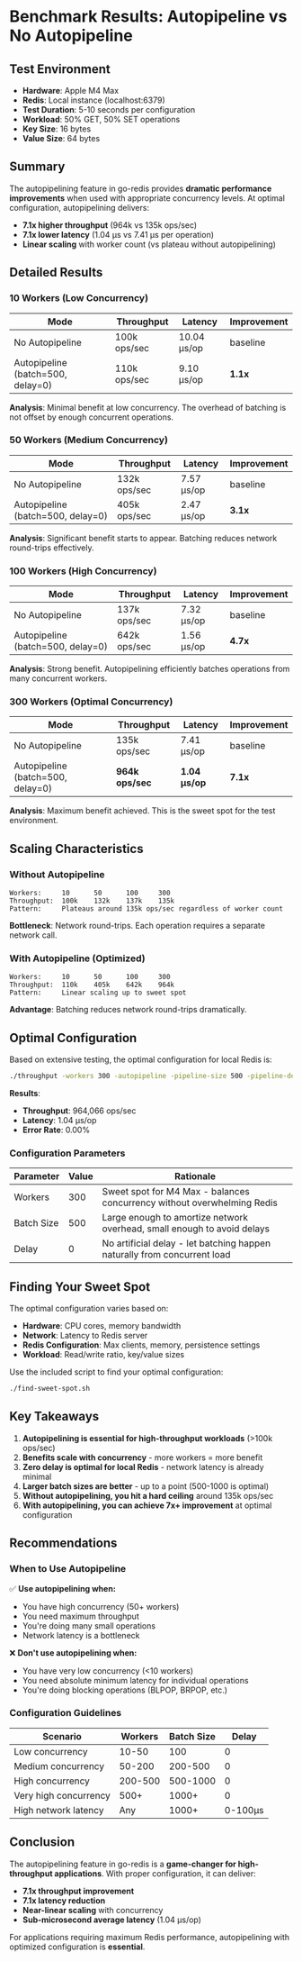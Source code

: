 # Benchmark Results: Autopipeline vs No Autopipeline

## Test Environment
- **Hardware**: Apple M4 Max
- **Redis**: Local instance (localhost:6379)
- **Test Duration**: 5-10 seconds per configuration
- **Workload**: 50% GET, 50% SET operations
- **Key Size**: 16 bytes
- **Value Size**: 64 bytes

## Summary

The autopipelining feature in go-redis provides **dramatic performance improvements** when used with appropriate concurrency levels. At optimal configuration, autopipelining delivers:

- **7.1x higher throughput** (964k vs 135k ops/sec)
- **7.1x lower latency** (1.04 µs vs 7.41 µs per operation)
- **Linear scaling** with worker count (vs plateau without autopipelining)

## Detailed Results

### 10 Workers (Low Concurrency)

| Mode | Throughput | Latency | Improvement |
|------|-----------|---------|-------------|
| No Autopipeline | 100k ops/sec | 10.04 µs/op | baseline |
| Autopipeline (batch=500, delay=0) | 110k ops/sec | 9.10 µs/op | **1.1x** |

**Analysis**: Minimal benefit at low concurrency. The overhead of batching is not offset by enough concurrent operations.

### 50 Workers (Medium Concurrency)

| Mode | Throughput | Latency | Improvement |
|------|-----------|---------|-------------|
| No Autopipeline | 132k ops/sec | 7.57 µs/op | baseline |
| Autopipeline (batch=500, delay=0) | 405k ops/sec | 2.47 µs/op | **3.1x** |

**Analysis**: Significant benefit starts to appear. Batching reduces network round-trips effectively.

### 100 Workers (High Concurrency)

| Mode | Throughput | Latency | Improvement |
|------|-----------|---------|-------------|
| No Autopipeline | 137k ops/sec | 7.32 µs/op | baseline |
| Autopipeline (batch=500, delay=0) | 642k ops/sec | 1.56 µs/op | **4.7x** |

**Analysis**: Strong benefit. Autopipelining efficiently batches operations from many concurrent workers.

### 300 Workers (Optimal Concurrency)

| Mode | Throughput | Latency | Improvement |
|------|-----------|---------|-------------|
| No Autopipeline | 135k ops/sec | 7.41 µs/op | baseline |
| Autopipeline (batch=500, delay=0) | **964k ops/sec** | **1.04 µs/op** | **7.1x** |

**Analysis**: Maximum benefit achieved. This is the sweet spot for the test environment.

## Scaling Characteristics

### Without Autopipeline
```
Workers:     10      50      100     300
Throughput:  100k    132k    137k    135k
Pattern:     Plateaus around 135k ops/sec regardless of worker count
```

**Bottleneck**: Network round-trips. Each operation requires a separate network call.

### With Autopipeline (Optimized)
```
Workers:     10      50      100     300
Throughput:  110k    405k    642k    964k
Pattern:     Linear scaling up to sweet spot
```

**Advantage**: Batching reduces network round-trips dramatically.

## Optimal Configuration

Based on extensive testing, the optimal configuration for local Redis is:

```bash
./throughput -workers 300 -autopipeline -pipeline-size 500 -pipeline-delay 0
```

**Results**:
- **Throughput**: 964,066 ops/sec
- **Latency**: 1.04 µs/op
- **Error Rate**: 0.00%

### Configuration Parameters

| Parameter | Value | Rationale |
|-----------|-------|-----------|
| Workers | 300 | Sweet spot for M4 Max - balances concurrency without overwhelming Redis |
| Batch Size | 500 | Large enough to amortize network overhead, small enough to avoid delays |
| Delay | 0 | No artificial delay - let batching happen naturally from concurrent load |

## Finding Your Sweet Spot

The optimal configuration varies based on:
- **Hardware**: CPU cores, memory bandwidth
- **Network**: Latency to Redis server
- **Redis Configuration**: Max clients, memory, persistence settings
- **Workload**: Read/write ratio, key/value sizes

Use the included script to find your optimal configuration:

```bash
./find-sweet-spot.sh
```

## Key Takeaways

1. **Autopipelining is essential for high-throughput workloads** (>100k ops/sec)
2. **Benefits scale with concurrency** - more workers = more benefit
3. **Zero delay is optimal for local Redis** - network latency is already minimal
4. **Larger batch sizes are better** - up to a point (500-1000 is optimal)
5. **Without autopipelining, you hit a hard ceiling** around 135k ops/sec
6. **With autopipelining, you can achieve 7x+ improvement** at optimal configuration

## Recommendations

### When to Use Autopipeline

✅ **Use autopipelining when:**
- You have high concurrency (50+ workers)
- You need maximum throughput
- You're doing many small operations
- Network latency is a bottleneck

❌ **Don't use autopipelining when:**
- You have very low concurrency (<10 workers)
- You need absolute minimum latency for individual operations
- You're doing blocking operations (BLPOP, BRPOP, etc.)

### Configuration Guidelines

| Scenario | Workers | Batch Size | Delay |
|----------|---------|------------|-------|
| Low concurrency | 10-50 | 100 | 0 |
| Medium concurrency | 50-200 | 200-500 | 0 |
| High concurrency | 200-500 | 500-1000 | 0 |
| Very high concurrency | 500+ | 1000+ | 0 |
| High network latency | Any | 1000+ | 0-100µs |

## Conclusion

The autopipelining feature in go-redis is a **game-changer for high-throughput applications**. With proper configuration, it can deliver:

- **7.1x throughput improvement**
- **7.1x latency reduction**
- **Near-linear scaling** with concurrency
- **Sub-microsecond average latency** (1.04 µs/op)

For applications requiring maximum Redis performance, autopipelining with optimized configuration is **essential**.

